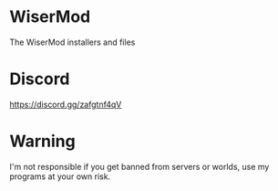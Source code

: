 # WiserMod
The WiserMod installers and files


# Discord
https://discord.gg/zafgtnf4qV



# Warning

I'm not responsible if you get banned from servers or worlds,
use my programs at your own risk.

